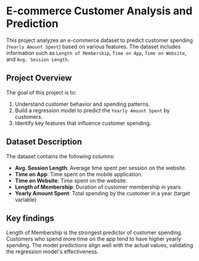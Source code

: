 # E-commerce Customer Analysis and Prediction

This project analyzes an e-commerce dataset to predict customer spending (`Yearly Amount Spent`) based on various features. The dataset includes information such as `Length of Membership`, `Time on App`, `Time on Website`, and `Avg. Session Length`.

## Project Overview
The goal of this project is to:
1. Understand customer behavior and spending patterns.
2. Build a regression model to predict the `Yearly Amount Spent` by customers.
3. Identify key features that influence customer spending.

## Dataset Description
The dataset contains the following columns:
- **Avg. Session Length**: Average time spent per session on the website.
- **Time on App**: Time spent on the mobile application.
- **Time on Website**: Time spent on the website.
- **Length of Membership**: Duration of customer membership in years.
- **Yearly Amount Spent**: Total spending by the customer in a year (target variable)

## Key findings
Length of Membership is the strongest predictor of customer spending.
Customers who spend more time on the app tend to have higher yearly spending.
The model predictions align well with the actual values, validating the regression model's effectiveness.

